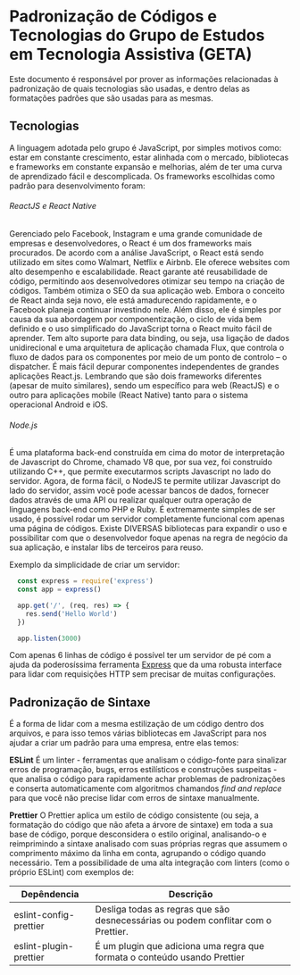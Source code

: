# Padronização de Códigos e Tecnologias do Grupo de Estudos em Tecnologia Assistiva (GETA)
Este documento é responsável por prover as informações relacionadas à padronização de quais tecnologias são usadas, e dentro delas as formatações padrões que são usadas para as mesmas.

## Tecnologias
A linguagem adotada pelo grupo é JavaScript, por simples motivos como: estar em constante crescimento, estar alinhada com o mercado, bibliotecas e frameworks em constante expansão e melhorias, além de ter uma curva de aprendizado fácil e descomplicada.
Os frameworks escolhidas como padrão para desenvolvimento foram:

###### ReactJS e React Native
Gerenciado pelo Facebook, Instagram e uma grande comunidade de empresas e desenvolvedores, o React é um dos frameworks mais procurados. De acordo com a análise JavaScript, o React está sendo utilizado em sites como Walmart, Netflix e Airbnb.
Ele oferece websites com alto desempenho e escalabilidade. React garante até reusabilidade de código, permitindo aos desenvolvedores otimizar seu tempo na criação de códigos. Também otimiza o SEO da sua aplicação web. Embora o conceito de React ainda seja novo, ele está amadurecendo rapidamente, e o Facebook planeja continuar investindo nele.
Além disso, ele é simples por causa da sua abordagem por componentização, o ciclo de vida bem definido e o uso simplificado do JavaScript torna o React muito fácil de aprender. Tem alto suporte para data binding, ou seja, usa ligação de dados unidirecional e uma arquitetura de aplicação chamada Flux, que controla o fluxo de dados para os componentes por meio de um ponto de controlo – o dispatcher. É mais fácil depurar componentes independentes de grandes aplicações React.js.
Lembrando que são dois frameworks diferentes (apesar de muito similares), sendo um específico para web (ReactJS) e o outro para aplicações mobile (React Native) tanto para o sistema operacional Android e iOS.

###### Node.js
É uma plataforma back-end construída em cima do motor de interpretação de Javascript do Chrome, chamado V8 que, por sua vez, foi construído utilizando C++, que permite executarmos scripts Javascript no lado do servidor.
Agora, de forma fácil, o NodeJS te permite utilizar Javascript do lado do servidor, assim você pode acessar bancos de dados, fornecer dados através de uma API ou realizar qualquer outra operação de linguagens back-end como PHP e Ruby.
É extremamente simples de ser usado, é possível rodar um servidor completamente funcional com apenas uma página de códigos. Existe DIVERSAS bibliotecas para expandir o uso e possibilitar com que o desenvolvedor foque apenas na regra de negócio da sua aplicação, e instalar libs de terceiros para reuso.

Exemplo da simplicidade de criar um servidor:
```javascript
  const express = require('express')
  const app = express()

  app.get('/', (req, res) => {
    res.send('Hello World')
  })

  app.listen(3000)
```
Com apenas 6 linhas de código é possível ter um servidor de pé com a ajuda da poderosíssima ferramenta [Express](https://github.com/expressjs/express) que da uma robusta interface para lidar com requisições HTTP sem precisar de muitas configurações.

## Padronização de Sintaxe
É a forma de lidar com a mesma estilização de um código dentro dos arquivos, e para isso temos várias bibliotecas em JavaScript para nos ajudar a criar um padrão para uma empresa, entre elas temos:

**ESLint**
É um linter - ferramentas que analisam o código-fonte para sinalizar erros de programação, bugs, erros estilísticos e construções suspeitas - que analisa o código para rapidamente achar problemas de padronizações e conserta automaticamente com algoritmos chamandos _find and replace_ para que você não precise lidar com erros de sintaxe manualmente.

**Prettier**
O Prettier aplica um estilo de código consistente (ou seja, a formatação do código que não afeta a árvore de sintaxe) em toda a sua base de código, porque desconsidera o estilo original, analisando-o e reimprimindo a sintaxe analisado com suas próprias regras que assumem o comprimento máximo da linha em conta, agrupando o código quando necessário.
Tem a possibilidade de uma alta integração com linters (como o próprio ESLint) com exemplos de:

| Depêndencia | Descrição |
| --- | --- |
| eslint-config-prettier | Desliga todas as regras que são desnecessárias ou podem conflitar com o Prettier. |
| eslint-plugin-prettier | É um plugin que adiciona uma regra que formata o conteúdo usando Prettier |

